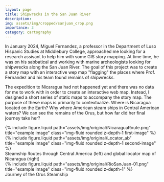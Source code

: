 ```yaml
---
layout: page
title: Shipwrecks in the San Juan River
description: 
img: assets/img/cropped/sanjuan_crop.png
importance: 3
category: cartography
---
```


In January 2024, Miguel Fernandez, a professor in the Department of Luso Hispanic Studies at Middlebury College, approached me looking for a research assisant to help him with some GIS story mapping. At time time, he was on his sabbatical and working with marine archeologists looking for shipwrecks along the San Juan River. 
The goal of this project was to create a story map with an interactive wep map "flagging" the places where Prof. Fernandez and his team found remains of shipwrecks. 

The expedition to Nicaragua had not happened yet and there was no data for me to work with in order to create an interactive web map. Instead, I designed a short series of static maps to accompany the story map. The purpose of these maps is primarily to contextualize. Where is Nicaragua located on the Earth? Why where American steam ships in Central American waters? We can see the remains of the Orus, but how far did her final journey take her?


<div class="row justify-content-sm-center">
    <div class="col-sm-8 mt-3 mt-md-0">
        {% include figure.liquid path="assets/img/original/NicaraguaRoute.png" title="example image" class="img-fluid rounded z-depth-1 first-image" %}
    </div>
    <div class="col-sm-4 mt-3 mt-md-0 d-flex align-items-end align-bottom">
        {% include figure.liquid path="assets/img/original/Locator_ab" title="example image" class="img-fluid rounded z-depth-1 second-image" %}
    </div>
</div>
<div class="caption">
    Steamship Routes through Central America (left) and global locator map of Nicaragua (right)
</div>

<div class="row justify-content-sm-center">
  <div class="col-12 mt-3 mt-md-0">
    {% include figure.liquid path="assets/img/original/RioSanJuan-01.png" title="example image" class="img-fluid rounded z-depth-1" %}
  </div>
</div>
<div class="caption">
    Journey of the Orus Steamship 
</div>
